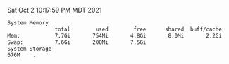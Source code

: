 Sat Oct  2 10:17:59 PM MDT 2021
```bash
System Memory
               total        used        free      shared  buff/cache   available
Mem:           7.7Gi       754Mi       4.8Gi       8.0Mi       2.2Gi       6.5Gi
Swap:          7.6Gi       200Mi       7.5Gi
System Storage
676M	.
```
```bash
